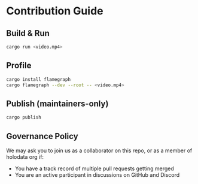 # Contribution Guide

## Build & Run

```bash
cargo run <video.mp4>
```

## Profile

```bash
cargo install flamegraph
cargo flamegraph --dev --root -- <video.mp4>
```

## Publish (maintainers-only)

```bash
cargo publish
```

## Governance Policy

We may ask you to join us as a collaborator on this repo, or as a member of holodata org if:

- You have a track record of multiple pull requests getting merged
- You are an active participant in discussions on GitHub and Discord
